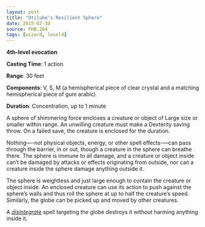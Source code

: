 ```yaml
---
layout: post
title: "Otiluke's Resilient Sphere"
date: 2015-07-30
source: PHB.264
tags: [wizard, level4]
---
```


**4th-level evocation**

**Casting Time**: 1 action

**Range**: 30 feet

**Components**: V, S, M (a hemispherical piece of clear crystal and a matching hemispherical piece of gum arabic)

**Duration**: Concentration, up to 1 minute

A sphere of shimmering force encloses a creature or object of Large size or smaller within range. An unwilling creature must make a Dexterity saving throw. On a failed save, the creature is enclosed for the duration.

Nothing—-not physical objects, energy, or other spell effects-—can pass through the barrier, in or out, though a creature in the sphere can breathe there. The sphere is immune to all damage, and a creature or object inside can’t be damaged by attacks or effects originating from outside, nor can a creature inside the sphere damage anything outside it.

The sphere is weightless and just large enough to contain the creature or object inside. An enclosed creature can use its action to push against the sphere’s walls and thus roll the sphere at up to half the creature’s speed. Similarly, the globe can be picked up and moved by other creatures.

A *[disintegrate](disintegrate/ "disintegrate (lvl 6)")* spell targeting the globe destroys it without harming anything inside it.
